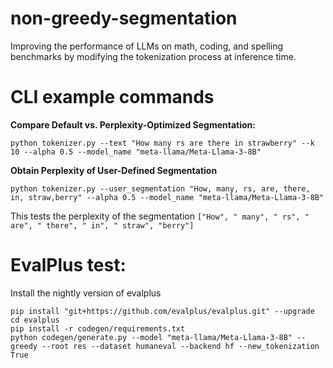 # non-greedy-segmentation
Improving the performance of LLMs on math, coding, and spelling benchmarks by modifying the tokenization process at inference time.


# CLI example commands

**Compare Default vs. Perplexity-Optimized Segmentation:**
```
python tokenizer.py --text "How many rs are there in strawberry" --k 10 --alpha 0.5 --model_name "meta-llama/Meta-Llama-3-8B"
```

**Obtain Perplexity of User-Defined Segmentation**
```
python tokenizer.py --user_segmentation "How, many, rs, are, there, in, straw,berry" --alpha 0.5 --model_name "meta-llama/Meta-Llama-3-8B"
```
This tests the perplexity of the segmentation `["How", " many", " rs", " are", " there", " in", " straw", "berry"]`


# EvalPlus test:
Install the nightly version of evalplus

```
pip install "git+https://github.com/evalplus/evalplus.git" --upgrade
cd evalplus
pip install -r codegen/requirements.txt
python codegen/generate.py --model "meta-llama/Meta-Llama-3-8B" --greedy --root res --dataset humaneval --backend hf --new_tokenization True
```
